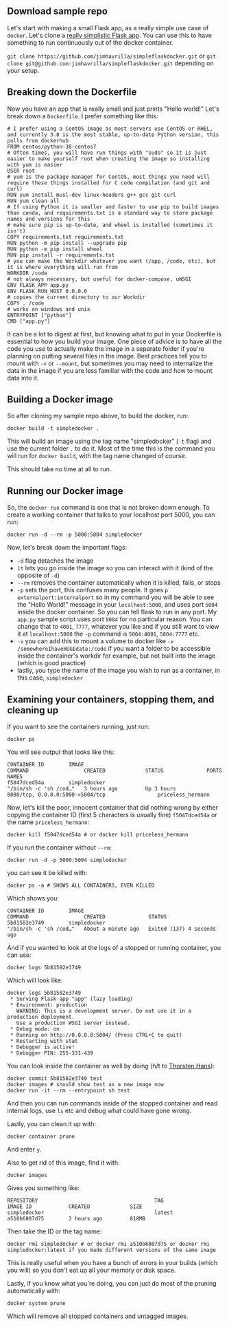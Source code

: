 ## Download sample repo

Let's start with making a small Flask app, as a really simple use case of `docker`. Let's clone a [really simplistic Flask app](https://github.com/jimhavrilla/simpleflaskdocker). You can use this to have something to run continuously out of the docker container.

`git clone https://github.com/jimhavrilla/simpleflaskdocker.git` or `git clone git@github.com:jimhavrilla/simpleflaskdocker.git` depending on your setup.

## Breaking down the Dockerfile 

Now you have an app that is really small and just prints "Hello world!" Let's break down a `Dockerfile`. I prefer something like this:

```
# I prefer using a CentOS image as most servers use CentOS or RHEL, and currently 3.8 is the most stable, up-to-date Python version, this pulls from dockerhub
FROM centos/python-38-centos7
# Often times, you will have run things with "sudo" so it is just easier to make yourself root when creating the image so installing with yum is easier
USER root
# yum is the package manager for CentOS, most things you need will require these things installed for C code compilation (and git and curl)
RUN yum install musl-dev linux-headers g++ gcc git curl
RUN yum clean all
# If using Python it is smaller and faster to use pip to build images than conda, and requirements.txt is a standard way to store package names and versions for this
# make sure pip is up-to-date, and wheel is installed (sometimes it isn't)
COPY requirements.txt requirements.txt
RUN python -m pip install --upgrade pip
RUN python -m pip install wheel
RUN pip install -r requirements.txt
# you can make the Workdir whatever you want (/app, /code, etc), but it is where everything will run from
WORKDIR /code
# not always necessary, but useful for docker-compose, uWSGI
ENV FLASK_APP app.py
ENV FLASK_RUN_HOST 0.0.0.0
# copies the current directory to our Workdir
COPY . /code
# works on windows and unix
ENTRYPOINT ["python"]
CMD ["app.py"]
```

It can be a lot to digest at first, but knowing what to put in your Dockerfile is essential to how you build your image.  One piece of advice is to have all the code you use to actually make the image in a separate folder if you're planning on putting several files in the image.  Best practices tell you to mount with `-v` or `--mount`, but sometimes you may need to internalize the data in the image if you are less familiar with the code and how to mount data into it.

## Building a Docker image

So after cloning my sample repo above, to build the docker, run:

```
docker build -t simpledocker .
```

This will build an image using the tag name "simpledocker" (`-t` flag) and use the current folder `.` to do it.  Most of the time this is the command you will run for `docker build`, with the tag name changed of course.

This should take no time at all to run.

## Running our Docker image

So, the `docker run` command is one that is not broken down enough.  To create a working container that talks to your localhost port 5000, you can run:

```
docker run -d --rm -p 5000:5004 simpledocker
```

Now, let's break down the important flags:
- `-d` flag detaches the image
- `it` lets you go inside the image so you can interact with it (kind of the opposite of `-d`)
- `--rm` removes the container automatically when it is killed, fails, or stops
- `-p` sets the port, this confuses many people.  It goes `p externalport:internalport` so in my command you will be able to see the "Hello World!" message in your `localhost:5000`, and uses port `5004` inside the docker container. So you can tell flask to run in any port.  My `app.py` sample script uses port `5004` for no particular reason.  You can change that to `4001`, `7777`, whatever you like and if you still want to view it at `localhost:5000` the `-p` command is `5004:4001`, `5004:7777` etc.
- `-v` you can add this to mount a volume to docker like `-v /somewhereIhaveHUGEdata:/code` if you want a folder to be accessible inside the container's workdir for example, but not built into the image (which is good practice)
- lastly, you type the name of the image you wish to run as a container, in this case, `simpledocker`

## Examining your containers, stopping them, and cleaning up

If you want to see the containers running, just run:

```
docker ps
```

You will see output that looks like this:

```
CONTAINER ID        IMAGE                                                 COMMAND                  CREATED             STATUS              PORTS                                            NAMES
f5047dced54a        simpledocker                                          "/bin/sh -c 'sh /cod…"   3 hours ago         Up 3 hours          8080/tcp, 0.0.0.0:5000->5004/tcp                 priceless_hermann
```

Now, let's kill the poor, innocent container that did nothing wrong by either copying the container ID (first 5 characters is usually fine) `f5047dced54a` or the name `priceless_hermann`:

```
docker kill f5047dced54a # or docker kill priceless_hermann
```

If you run the container without `--rm`:

```
docker run -d -p 5000:5004 simpledocker
```

you can see it be killed with:

```
docker ps -a # SHOWS ALL CONTAINERS, EVEN KILLED
```

Which shows you:

```
CONTAINER ID        IMAGE                                                 COMMAND                  CREATED              STATUS                       
5b81582e3749        simpledocker                                          "/bin/sh -c 'sh /cod…"   About a minute ago   Exited (137) 4 seconds ago 
```

And if you wanted to look at the logs of a stopped or running container, you can use:

```
docker logs 5b81582e3749
```

Which will look like:

```
docker logs 5b81582e3749
 * Serving Flask app "app" (lazy loading)
 * Environment: production
   WARNING: This is a development server. Do not use it in a production deployment.
   Use a production WSGI server instead.
 * Debug mode: on
 * Running on http://0.0.0.0:5004/ (Press CTRL+C to quit)
 * Restarting with stat
 * Debugger is active!
 * Debugger PIN: 255-331-439
```

You can look inside the container as well by doing (h/t to [Thorsten Hans](https://thorsten-hans.com/how-to-run-commands-in-stopped-docker-containers)):

```
docker commit 5b81582e3749 test
docker images # should show test as a new image now
docker run -it --rm --entrypoint sh test
```

And then you can run commands inside of the stopped container and read internal logs, use `ls` etc and debug what could have gone wrong.

Lastly, you can clean it up with:

`docker container prune`

And enter `y`.

Also to get rid of this image, find it with:

```
docker images
```

Gives you something like:

```
REPOSITORY                                      TAG                 IMAGE ID            CREATED             SIZE
simpledocker                                    latest              a510b6807d75        3 hours ago         818MB
```

Then take the ID or the tag name: 

```
docker rmi simpledocker # or docker rmi a510b6807d75 or docker rmi simpledocker:latest if you made different versions of the same image
```

This is really useful when you have a bunch of errors in your builds (which you will) so you don't eat up all your memory or disk space.

Lastly, if you know what you're doing, you can just do most of the pruning automatically with:

```
docker system prune
```

Which will remove all stopped containers and untagged images.
